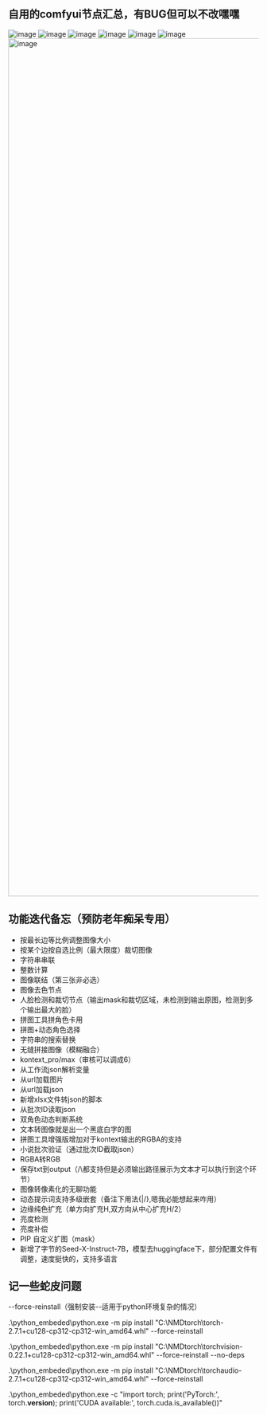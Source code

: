 ## 自用的comfyui节点汇总，有BUG但可以不改嘿嘿
![image](https://github.com/user-attachments/assets/276c33dd-5fda-4d75-bbf4-9cbc312c6068)
![image](https://github.com/user-attachments/assets/f80ad400-1cc8-4dc3-b356-3f43b53ec696)
![image](https://github.com/user-attachments/assets/747b5ac8-86f2-4896-9a62-5de6a7e6ddf0)
![image](https://github.com/user-attachments/assets/4f8bbbf3-3e0f-4b0c-92ed-edbffac26a04)
![image](https://github.com/user-attachments/assets/a864adfb-46ce-49d8-ab22-7c675756c24d)
![image](https://github.com/user-attachments/assets/b790341d-22cd-42bf-b1ce-e93e726c8801)
<img width="2752" height="1722" alt="image" src="https://github.com/user-attachments/assets/25367bae-77c6-4f48-b687-edcfa20a2381" />






## 功能迭代备忘（预防老年痴呆专用）
- 按最长边等比例调整图像大小
- 按某个边按自选比例（最大限度）裁切图像
- 字符串串联
- 整数计算
- 图像联结（第三张非必选）
- 图像去色节点
- 人脸检测和裁切节点（输出mask和裁切区域，未检测到输出原图，检测到多个输出最大的脸）
- 拼图工具拼角色卡用
- 拼图+动态角色选择
- 字符串的搜索替换
- 无缝拼接图像（模糊融合）
- kontext_pro/max（审核可以调成6）
- 从工作流json解析变量
- 从url加载图片
- 从url加载json
- 新增xlsx文件转json的脚本
- 从批次ID读取json
- 双角色动态判断系统
- 文本转图像就是出一个黑底白字的图
- 拼图工具增强版增加对于kontext输出的RGBA的支持
- 小说批次验证（通过批次ID截取json）
- RGBA转RGB
- 保存txt到output（/\都支持但是必须输出路径展示为文本才可以执行到这个环节）
- 图像转像素化的无聊功能
- 动态提示词支持多级嵌套（备注下用法{|/\},嗯我必能想起来咋用）
- 边缘纯色扩充（单方向扩充H,双方向从中心扩充H/2）
- 亮度检测
- 亮度补偿
- PIP 自定义扩图（mask）
- 新增了字节的Seed-X-Instruct-7B，模型去huggingface下，部分配置文件有调整，速度挺快的，支持多语言



## 记一些蛇皮问题

--force-reinstall（强制安装--适用于python环境复杂的情况）

.\python_embeded\python.exe -m pip install "C:\NMDtorch\torch-2.7.1+cu128-cp312-cp312-win_amd64.whl" --force-reinstall

.\python_embeded\python.exe -m pip install "C:\NMDtorch\torchvision-0.22.1+cu128-cp312-cp312-win_amd64.whl" --force-reinstall --no-deps

.\python_embeded\python.exe -m pip install "C:\NMDtorch\torchaudio-2.7.1+cu128-cp312-cp312-win_amd64.whl" --force-reinstall

.\python_embeded\python.exe -c "import torch; print('PyTorch:', torch.__version__); print('CUDA available:', torch.cuda.is_available())"
